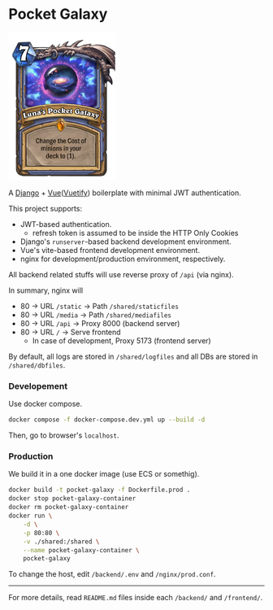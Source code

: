 # Pocket Galaxy

![Luna's Pocket Galaxy](concept.png)

A [Django](https://www.djangoproject.com) + [Vue](https://vuejs.org/)([Vuetify](https://vuetifyjs.com)) boilerplate with minimal JWT authentication.

This project supports:

* JWT-based authentication.
  * refresh token is assumed to be inside the HTTP Only Cookies
* Django's `runserver`-based backend development environment.
* Vue's vite-based frontend development environment.
* nginx for development/production environment, respectively.

All backend related stuffs will use reverse proxy of `/api` (via nginx).

In summary, nginx will

* 80 &rightarrow; URL `/static` &rightarrow; Path `/shared/staticfiles`
* 80 &rightarrow; URL `/media` &rightarrow; Path `/shared/mediafiles`
* 80 &rightarrow; URL `/api` &rightarrow; Proxy 8000 (backend server)
* 80 &rightarrow; URL `/` &rightarrow; Serve frontend
  * In case of development, Proxy 5173 (frontend server)

By default, all logs are stored in `/shared/logfiles` and all DBs are stored in `/shared/dbfiles`.

### Developement

Use docker compose.

```bash
docker compose -f docker-compose.dev.yml up --build -d
```

Then, go to browser's `localhost`.

### Production

We build it in a one docker image (use ECS or somethig).

```bash
docker build -t pocket-galaxy -f Dockerfile.prod .
docker stop pocket-galaxy-container
docker rm pocket-galaxy-container
docker run \
    -d \
    -p 80:80 \
    -v ./shared:/shared \
    --name pocket-galaxy-container \
    pocket-galaxy
```

To change the host, edit `/backend/.env` and `/nginx/prod.conf`.

---

For more details, read `README.md` files inside each `/backend/` and `/frontend/`.
